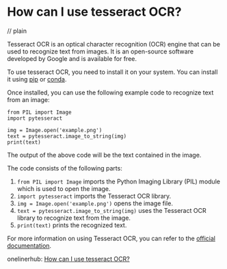 # How can I use tesseract OCR?
// plain

Tesseract OCR is an optical character recognition (OCR) engine that can be used to recognize text from images. It is an open-source software developed by Google and is available for free.

To use tesseract OCR, you need to install it on your system. You can install it using [pip](https://pypi.org/project/tesseract/) or [conda](https://anaconda.org/anaconda/tesseract).

Once installed, you can use the following example code to recognize text from an image:

```
from PIL import Image
import pytesseract

img = Image.open('example.png')
text = pytesseract.image_to_string(img)
print(text)
```

The output of the above code will be the text contained in the image.

The code consists of the following parts:
1.  `from PIL import Image` imports the Python Imaging Library (PIL) module which is used to open the image.
2. `import pytesseract` imports the Tesseract OCR library.
3. `img = Image.open('example.png')` opens the image file.
4. `text = pytesseract.image_to_string(img)` uses the Tesseract OCR library to recognize text from the image.
5. `print(text)` prints the recognized text.

For more information on using Tesseract OCR, you can refer to the [official documentation](https://tesseract-ocr.github.io/tessdoc/).

onelinerhub: [How can I use tesseract OCR?](https://onelinerhub.com/tesseract-ocr/how-can-i-use-tesseract-ocr-1687146654)